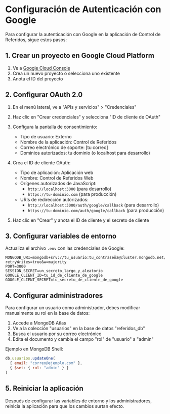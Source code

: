 # Configuración de Autenticación con Google

Para configurar la autenticación con Google en la aplicación de Control de Referidos, sigue estos pasos:

## 1. Crear un proyecto en Google Cloud Platform

1. Ve a [Google Cloud Console](https://console.cloud.google.com/)
2. Crea un nuevo proyecto o selecciona uno existente
3. Anota el ID del proyecto

## 2. Configurar OAuth 2.0

1. En el menú lateral, ve a "APIs y servicios" > "Credenciales"
2. Haz clic en "Crear credenciales" y selecciona "ID de cliente de OAuth"
3. Configura la pantalla de consentimiento:
   - Tipo de usuario: Externo
   - Nombre de la aplicación: Control de Referidos
   - Correo electrónico de soporte: [tu correo]
   - Dominios autorizados: tu dominio (o localhost para desarrollo)

4. Crea el ID de cliente OAuth:
   - Tipo de aplicación: Aplicación web
   - Nombre: Control de Referidos Web
   - Orígenes autorizados de JavaScript: 
     - `http://localhost:3000` (para desarrollo)
     - `https://tu-dominio.com` (para producción)
   - URIs de redirección autorizados:
     - `http://localhost:3000/auth/google/callback` (para desarrollo)
     - `https://tu-dominio.com/auth/google/callback` (para producción)

5. Haz clic en "Crear" y anota el ID de cliente y el secreto de cliente

## 3. Configurar variables de entorno

Actualiza el archivo `.env` con las credenciales de Google:

```
MONGODB_URI=mongodb+srv://tu_usuario:tu_contraseña@cluster.mongodb.net/referidos_db?retryWrites=true&w=majority
PORT=3000
SESSION_SECRET=un_secreto_largo_y_aleatorio
GOOGLE_CLIENT_ID=tu_id_de_cliente_de_google
GOOGLE_CLIENT_SECRET=tu_secreto_de_cliente_de_google
```

## 4. Configurar administradores

Para configurar un usuario como administrador, debes modificar manualmente su rol en la base de datos:

1. Accede a MongoDB Atlas
2. Ve a la colección "usuarios" en la base de datos "referidos_db"
3. Busca el usuario por su correo electrónico
4. Edita el documento y cambia el campo "rol" de "usuario" a "admin"

Ejemplo en MongoDB Shell:
```javascript
db.usuarios.updateOne(
  { email: "correo@ejemplo.com" },
  { $set: { rol: "admin" } }
)
```

## 5. Reiniciar la aplicación

Después de configurar las variables de entorno y los administradores, reinicia la aplicación para que los cambios surtan efecto.